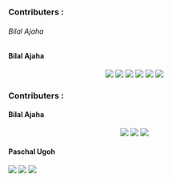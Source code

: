 
<h3> Contributers :</h3>

<h6>Bilal Ajaha</h6>
<h4>Bilal Ajaha</h4>
<p align="center">
  <a href="https://skillicons.dev">
    <a><img src="https://skillicons.dev/icons?i=github" /></a>
    <a><img src="https://skillicons.dev/icons?i=linkdin" /></a>
    <a><img src="https://skillicons.dev/icons?i=twitter" /></a>
    <a href="https://github.com/Voxold"><img src="https://skillicons.dev/icons?i=github" /></a>
    <a href="https://github.com/Voxold"><img src="https://skillicons.dev/icons?i=linkedin" /></a>
    <a href="https://github.com/Voxold"><img src="https://skillicons.dev/icons?i=twitter" /></a>
  </a>
</p>


<h3> Contributers :</h3>

<h4>Bilal Ajaha</h4>

<p align="center">
  <a href="https://skillicons.dev">
    <a href="https://github.com/Voxold"><img src="https://skillicons.dev/icons?i=github" /></a>
    <a href="https://github.com/Voxold"><img src="https://skillicons.dev/icons?i=linkedin" /></a>
    <a href="https://github.com/Voxold"><img src="https://skillicons.dev/icons?i=twitter" /></a>
  </a>
</p>

<h4>Paschal Ugoh</h4>

</p>
    <a href="https://skillicons.dev">
      <a href="https://github.com/Voxold"><img src="https://skillicons.dev/icons?i=github" /></a>
      <a href="https://github.com/Voxold"><img src="https://skillicons.dev/icons?i=linkedin" /></a>
      <a href="https://github.com/Voxold"><img src="https://skillicons.dev/icons?i=twitter" /></a>
    </a>
</p>
